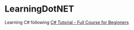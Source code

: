 # LearningDotNET
Learning C# following [C# Tutorial - Full Course for Beginners](https://www.youtube.com/watch?v=GhQdlIFylQ8&t=8811s&ab_channel=freeCodeCamp.org)
